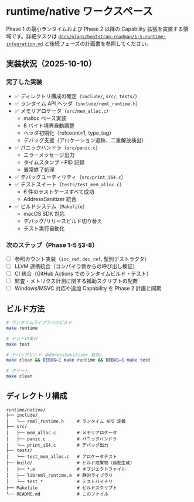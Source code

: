 # runtime/native ワークスペース

Phase 1 の最小ランタイムおよび Phase 2 以降の Capability 拡張を実装する領域です。詳細タスクは [`docs/plans/bootstrap-roadmap/1-5-runtime-integration.md`](../../docs/plans/bootstrap-roadmap/1-5-runtime-integration.md) と後続フェーズの計画書を参照してください。

## 実装状況（2025-10-10）

### 完了した実装
- ✅ ディレクトリ構成の確定（`include/`, `src/`, `tests/`）
- ✅ ランタイム API ヘッダ（`include/reml_runtime.h`）
- ✅ メモリアロケータ（`src/mem_alloc.c`）
  - malloc ベース実装
  - 8 バイト境界自動調整
  - ヘッダ初期化（refcount=1, type_tag）
  - デバッグ支援（アロケーション追跡、二重解放検出）
- ✅ パニックハンドラ（`src/panic.c`）
  - エラーメッセージ出力
  - タイムスタンプ・PID 記録
  - 異常終了処理
- ✅ デバッグユーティリティ（`src/print_i64.c`）
- ✅ テストスイート（`tests/test_mem_alloc.c`）
  - 6 件のテストケースすべて成功
  - AddressSanitizer 統合
- ✅ ビルドシステム（`Makefile`）
  - macOS SDK 対応
  - デバッグ/リリースビルド切り替え
  - テスト実行自動化

### 次のステップ（Phase 1-5 §3-8）
- [ ] 参照カウント実装（`inc_ref`, `dec_ref`, 型別デストラクタ）
- [ ] LLVM 連携統合（コンパイラ側からの呼び出し検証）
- [ ] CI 統合（GitHub Actions でのランタイムビルド・テスト）
- [ ] 監査・メトリクス計測に関する補助スクリプトの配置
- [ ] Windows/MSVC 対応や追加 Capability を Phase 2 計画と同期

## ビルド方法

```bash
# ランタイムライブラリのビルド
make runtime

# テストの実行
make test

# デバッグビルド（AddressSanitizer 有効）
make clean && DEBUG=1 make runtime && DEBUG=1 make test

# クリーン
make clean
```

## ディレクトリ構成

```
runtime/native/
├── include/
│   └── reml_runtime.h     # ランタイム API 定義
├── src/
│   ├── mem_alloc.c        # メモリアロケータ
│   ├── panic.c            # パニックハンドラ
│   └── print_i64.c        # デバッグ出力
├── tests/
│   └── test_mem_alloc.c   # アロケータテスト
├── build/                 # ビルド成果物（自動生成）
│   ├── *.o                # オブジェクトファイル
│   ├── libreml_runtime.a  # 静的ライブラリ
│   └── test_*             # テストバイナリ
├── Makefile               # ビルドスクリプト
└── README.md              # このファイル
```
